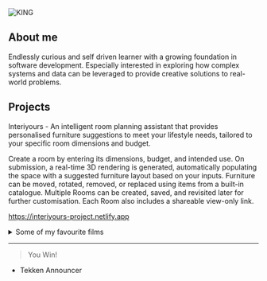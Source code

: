 <picture>
 <source media="(prefers-color-scheme: dark)" srcset="https://www.fightersgeneration.com/news2025/char2/king-tekken1-select.gif">
 <source media="(prefers-color-scheme: light)" srcset="https://www.fightersgeneration.com/nf7/char/king-tekken2-punch.gif">
 <img alt="KING" src="https://www.fightersgeneration.com/news2025/char2/king-tekken1-select.gif">
</picture>

## About me
Endlessly curious and self driven learner with a growing foundation in software development. Especially interested in exploring how complex systems and data can be leveraged to provide creative solutions to real-world problems.

## Projects
Interiyours - An intelligent room planning assistant that provides personalised furniture suggestions to meet your lifestyle needs, tailored to your specific room dimensions and budget.

Create a room by entering its dimensions, budget, and intended use. On submission, a real-time 3D rendering is generated, automatically populating the space with a suggested furniture layout based on your inputs. Furniture can be moved, rotated, removed, or replaced using items from a built-in catalogue. Multiple Rooms can be created, saved, and revisited later for further customisation. Each Room also includes a shareable view-only link.

https://interiyours-project.netlify.app



<details>
<summary>Some of my favourite films</summary>
  
| Rank | Films            |
|-----:|------------------|
|     1| Blade Runner     |
|     2| La Pointe Courte |
|     3| Fallen Angels    |
|     4| La Haine         |
|     5| Perfect Blue     |
  
  More the first that came to mind rather than proper ranking
</details>

---
> You Win!
- Tekken Announcer

